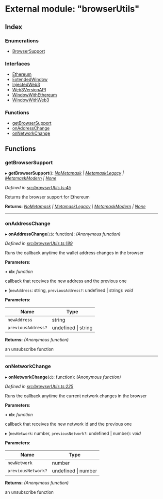 # External module: "browserUtils"

## Index

### Enumerations

- [BrowserSupport](../enums/_browserutils_.browsersupport.md)

### Interfaces

- [Ethereum](../interfaces/_browserutils_.ethereum.md)
- [ExtendedWindow](../interfaces/_browserutils_.extendedwindow.md)
- [InjectedWeb3](../interfaces/_browserutils_.injectedweb3.md)
- [Web3VersionAPI](../interfaces/_browserutils_.web3versionapi.md)
- [WindowWithEthereum](../interfaces/_browserutils_.windowwithethereum.md)
- [WindowWithWeb3](../interfaces/_browserutils_.windowwithweb3.md)

### Functions

- [getBrowserSupport](_browserutils_.md#getbrowsersupport)
- [onAddressChange](_browserutils_.md#onaddresschange)
- [onNetworkChange](_browserutils_.md#onnetworkchange)

## Functions

### getBrowserSupport

▸ **getBrowserSupport**(): _[NoMetamask](../enums/_browserutils_.browsersupport.md#nometamask) | [MetamaskLegacy](../enums/_browserutils_.browsersupport.md#metamasklegacy) | [MetamaskModern](../enums/_browserutils_.browsersupport.md#metamaskmodern) | [None](../enums/_browserutils_.browsersupport.md#none)_

_Defined in [src/browserUtils.ts:45](https://github.com/PolymathNetwork/polymath-sdk/blob/c47ae7a/src/browserUtils.ts#L45)_

Returns the browser support for Ethereum

**Returns:** _[NoMetamask](../enums/_browserutils_.browsersupport.md#nometamask) | [MetamaskLegacy](../enums/_browserutils_.browsersupport.md#metamasklegacy) | [MetamaskModern](../enums/_browserutils_.browsersupport.md#metamaskmodern) | [None](../enums/_browserutils_.browsersupport.md#none)_

---

### onAddressChange

▸ **onAddressChange**(`cb`: function): _(Anonymous function)_

_Defined in [src/browserUtils.ts:189](https://github.com/PolymathNetwork/polymath-sdk/blob/c47ae7a/src/browserUtils.ts#L189)_

Runs the callback anytime the wallet address changes in the browser

**Parameters:**

▪ **cb**: _function_

callback that receives the new address and the previous one

▸ (`newAddress`: string, `previousAddress?`: undefined | string): _void_

**Parameters:**

| Name               | Type                    |
| ------------------ | ----------------------- |
| `newAddress`       | string                  |
| `previousAddress?` | undefined &#124; string |

**Returns:** _(Anonymous function)_

an unsubscribe function

---

### onNetworkChange

▸ **onNetworkChange**(`cb`: function): _(Anonymous function)_

_Defined in [src/browserUtils.ts:225](https://github.com/PolymathNetwork/polymath-sdk/blob/c47ae7a/src/browserUtils.ts#L225)_

Runs the callback anytime the current network changes in the browser

**Parameters:**

▪ **cb**: _function_

callback that receives the new network id and the previous one

▸ (`newNetwork`: number, `previousNetwork?`: undefined | number): _void_

**Parameters:**

| Name               | Type                    |
| ------------------ | ----------------------- |
| `newNetwork`       | number                  |
| `previousNetwork?` | undefined &#124; number |

**Returns:** _(Anonymous function)_

an unsubscribe function
